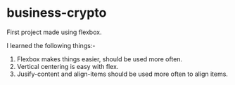 # business-crypto

First project made using flexbox.

I learned the following things:-
1. Flexbox makes things easier, should be used more often.
2. Vertical centering is easy with flex.
3. Jusify-content and align-items should be used more often to align items.
